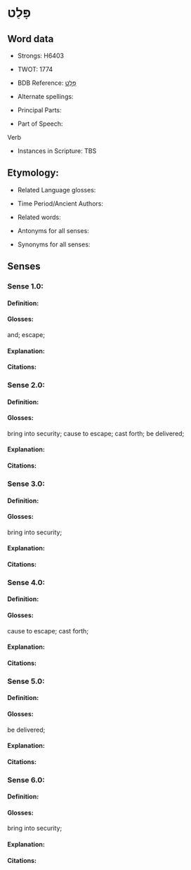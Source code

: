 # פָּלַט

<!-- Status: S2="NeedsEdits" -->
<!-- Lexica used for edits:   -->

## Word data

* Strongs: H6403

* TWOT: 1774

* BDB Reference: [פָּלַט](rc://en/bdb/dict/q.bo.aa)

* Alternate spellings:

* Principal Parts:

* Part of Speech:

Verb

* Instances in Scripture: TBS

## Etymology:

* Related Language glosses:

* Time Period/Ancient Authors:

* Related words:

* Antonyms for all senses:

* Synonyms for all senses:

## Senses

### Sense 1.0:

#### Definition:

#### Glosses:

and; escape; 

#### Explanation:

#### Citations:



### Sense 2.0:

#### Definition:

#### Glosses:

bring into security; cause to escape; cast forth; be delivered; 

#### Explanation:

#### Citations:



### Sense 3.0:

#### Definition:

#### Glosses:

bring into security; 

#### Explanation:

#### Citations:



### Sense 4.0:

#### Definition:

#### Glosses:

cause to escape; cast forth; 

#### Explanation:

#### Citations:



### Sense 5.0:

#### Definition:

#### Glosses:

be delivered; 

#### Explanation:

#### Citations:



### Sense 6.0:

#### Definition:

#### Glosses:

bring into security; 

#### Explanation:

#### Citations:



